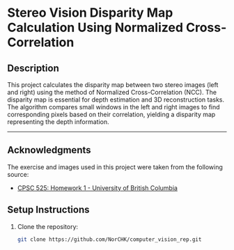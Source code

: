 # Stereo Vision Disparity Map Calculation Using Normalized Cross-Correlation 

## Description  
This project calculates the disparity map between two stereo images (left and right) using the method of Normalized Cross-Correlation (NCC). The disparity map is essential for depth estimation and 3D reconstruction tasks. The algorithm compares small windows in the left and right images to find corresponding pixels based on their correlation, yielding a disparity map representing the depth information.

---

## Acknowledgments
The exercise and images used in this project were taken from the following source:
- [CPSC 525: Homework 1 - University of British Columbia](https://www.cs.ubc.ca/~lowe/525/hw1/hw1.html)

## Setup Instructions
1. Clone the repository:
   ```bash
   git clone https://github.com/NorCHK/computer_vision_rep.git

